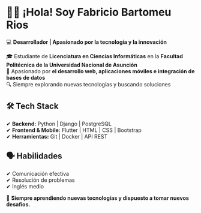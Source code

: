 # 👋🏻 ¡Hola! Soy Fabricio Bartomeu Rios  

💻 **Desarrollador | Apasionado por la tecnología y la innovación**  

🎓 Estudiante de **Licenciatura en Ciencias Informáticas** en la **Facultad Politécnica de la Universidad Nacional de Asunción**  
🚀 Apasionado por **el desarrollo web, aplicaciones móviles e integración de bases de datos**  
🔍 Siempre explorando nuevas tecnologías y buscando soluciones  

## 🛠️ Tech Stack  
✔ **Backend:** Python | Django | PostgreSQL  
✔ **Frontend & Mobile:** Flutter | HTML | CSS | Bootstrap  
✔ **Herramientas:** Git | Docker | API REST  

## 🗣️ Habilidades  
✔ Comunicación efectiva  
✔ Resolución de problemas  
✔ Inglés medio

🌱 **Siempre aprendiendo nuevas tecnologías y dispuesto a tomar nuevos desafíos.**  

<!--
**fabribarttt/fabribarttt** is a ✨ _special_ ✨ repository because its `README.md` (this file) appears on your GitHub profile.

Here are some ideas to get you started:

- 🔭 I’m currently working on ...
- 🌱 I’m currently learning ...
- 👯 I’m looking to collaborate on ...
- 🤔 I’m looking for help with ...
- 💬 Ask me about ...
- 📫 How to reach me: ...
- 😄 Pronouns: ...
- ⚡ Fun fact: ...
-->
